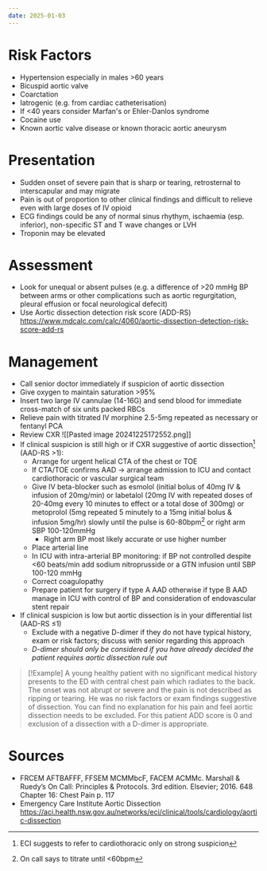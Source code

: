 ```yaml
---
date: 2025-01-03
---
```

# Risk Factors
- Hypertension especially in males >60 years
- Bicuspid aortic valve
- Coarctation
- Iatrogenic (e.g. from cardiac catheterisation)
- If <40 years consider Marfan's or Ehler-Danlos syndrome
- Cocaine use
- Known aortic valve disease or known thoracic aortic aneurysm
# Presentation
- Sudden onset of severe pain that is sharp or tearing, retrosternal to interscapular and may migrate
- Pain is out of proportion to other clinical findings and difficult to relieve even with large doses of IV opioid
- ECG findings could be any of normal sinus rhythym, ischaemia  (esp. inferior), non-specific ST and T wave changes or LVH
- Troponin may be elevated
# Assessment
- Look for unequal or absent pulses (e.g. a difference of >20 mmHg BP between arms or other complications such as aortic regurgitation, pleural effusion or focal neurological defecit)
- Use Aortic dissection detection risk score (ADD-RS) https://www.mdcalc.com/calc/4060/aortic-dissection-detection-risk-score-add-rs
# Management
- Call senior doctor immediately if suspicion of aortic dissection
- Give oxygen to maintain saturation >95%
- Insert two large IV cannulae (14-16G) and send blood for immediate cross-match of six units packed RBCs
- Relieve pain with titrated IV morphine 2.5-5mg repeated as necessary or fentanyl PCA
- Review CXR
	![[Pasted image 20241225172552.png]]
- If clinical suspicion is still high or if CXR suggestive of aortic dissection[^1] (AAD-RS >1):
	- Arrange for urgent helical CTA of the chest or TOE
	- If CTA/TOE confirms AAD → arrange admission to ICU and contact cardiothoracic or vascular surgical team
	- Give IV beta-blocker such as esmolol (initial bolus of 40mg IV & infusion of 20mg/min) or labetalol (20mg IV with repeated doses of 20-40mg every 10 minutes to effect or a total dose of 300mg) or metoprolol (5mg repeated 5 minutely to a 15mg initial bolus & infusion 5mg/hr) slowly until the pulse is 60-80bpm[^2] or right arm SBP 100-120mmHg
		- Right arm BP most likely accurate or use higher number
	- Place arterial line
	- In ICU with intra-arterial BP monitoring: if BP not controlled despite <60 beats/min add sodium nitroprusside or a GTN infusion until SBP 100-120 mmHg
	- Correct coagulopathy
	- Prepare patient for surgery if type A AAD otherwise if type B AAD manage in ICU with control of BP and consideration of endovascular stent repair
- If clinical suspicion is low but aortic dissection is in your differential list (AAD-RS ≤1)
	- Exclude with a negative D-dimer if they do not have typical history, exam or risk factors; discuss with senior regarding this approach
	- *D-dimer should only be considered if you have already decided the patient requires aortic dissection rule out*
> [!Example] 
> A young healthy patient with no significant medical history presents to the ED with central chest pain which radiates to the back. The onset was not abrupt or severe and the pain is not described as ripping or tearing. He was no risk factors or exam findings suggestive of dissection. You can find no explanation for his pain and feel aortic dissection needs to be excluded. For this patient ADD score is 0 and exclusion of a dissection with a D-dimer is appropriate.

# Sources
- FRCEM AFTBAFFF, FFSEM MCMMbcF, FACEM ACMMc. Marshall & Ruedy’s On Call: Principles & Protocols. 3rd edition. Elsevier; 2016. 648 Chapter 16: Chest Pain p. 117
- Emergency Care Institute Aortic Dissection https://aci.health.nsw.gov.au/networks/eci/clinical/tools/cardiology/aortic-dissection

[^1]: ECI suggests to refer to cardiothoracic only on strong suspicion
[^2]: On call says to titrate until <60bpm